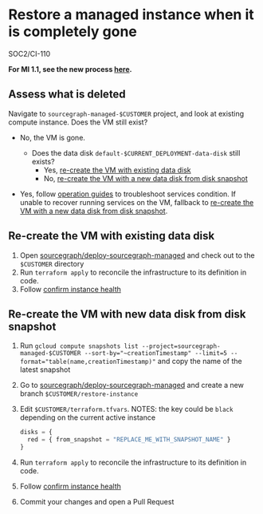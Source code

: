 # Restore a managed instance when it is completely gone

<span class="badge badge-note">SOC2/CI-110</span>

**For MI 1.1, see the new process [here](v1.1/mi1-1_restore_process.md).**

## Assess what is deleted

Navigate to `sourcegraph-managed-$CUSTOMER` project, and look at existing compute instance. Does the VM still exist?

- No, the VM is gone.

  - Does the data disk `default-$CURRENT_DEPLOYMENT-data-disk` still exists?
    - Yes, [re-create the VM with existing data disk](##re-create-the-vm-with-existing-data-disk)
    - No, [re-create the VM with a new data disk from disk snapshot](##re-create-the-vm-with-new-data-disk-from-disk-snapshot)

- Yes, follow [operation guides](./operations.md) to troubleshoot services condition. If unable to recover running services on the VM, fallback to [re-create the VM with a new data disk from disk snapshot](##re-create-the-vm-with-new-data-disk-from-disk-snapshot).

## Re-create the VM with existing data disk

1. Open [sourcegraph/deploy-sourcegraph-managed] and check out to the `$CUSTOMER` directory
1. Run `terraform apply` to reconcile the infrastructure to its definition in code.
1. Follow [confirm instance health](./operations.md#confirm-instance-health)

## Re-create the VM with new data disk from disk snapshot

1. Run `gcloud compute snapshots list --project=sourcegraph-managed-$CUSTOMER --sort-by="~creationTimestamp" --limit=5 --format="table(name,creationTimestamp)"` and copy the name of the latest snapshot
1. Go to [sourcegraph/deploy-sourcegraph-managed] and create a new branch `$CUSTOMER/restore-instance`
1. Edit `$CUSTOMER/terraform.tfvars`. NOTES: the key could be `black` depending on the current active instance

   ```tf
   disks = {
     red = { from_snapshot = "REPLACE_ME_WITH_SNAPSHOT_NAME" }
   }
   ```

1. Run `terraform apply` to reconcile the infrastructure to its definition in code.
1. Follow [confirm instance health](./operations.md#confirm-instance-health)
1. Commit your changes and open a Pull Request

[sourcegraph/deploy-sourcegraph-managed]: https://github.com/sourcegraph/deploy-sourcegraph-managed
